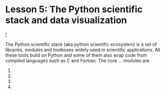 # Lesson 5: The Python scientific stack and data visualization

[!](img/SciPythonStack.png)


The Python scientific stack (aka python scientific ecosystem) is a set of libraries, modules and toolboxes widely used 
in scientific applications. All these tools build on Python and some of them also wrap code from compiled languages such as C and 
Fortran. The core ... modules are

1. 
2. 
3. 
4. 

